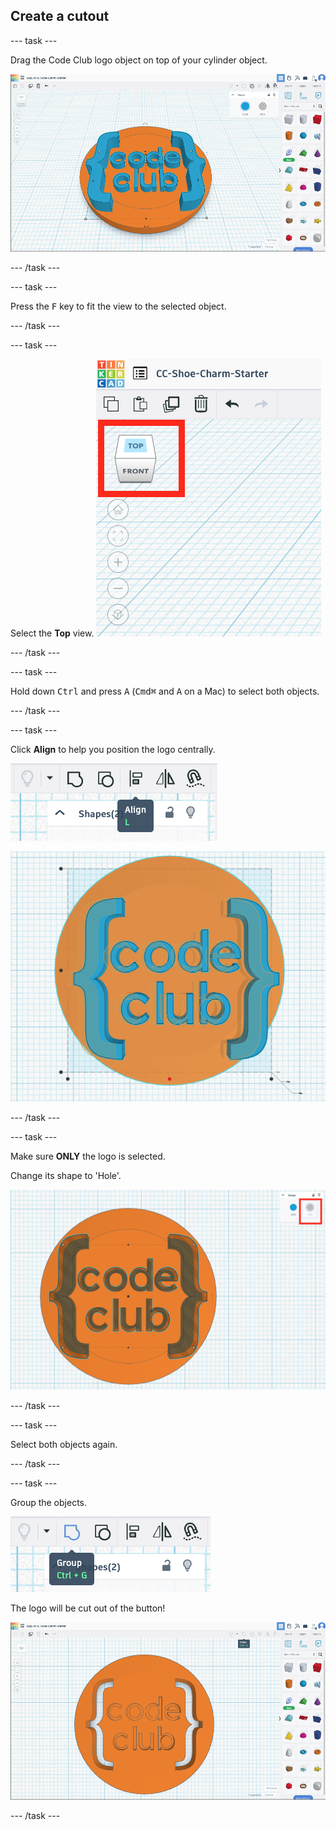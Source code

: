 ## Create a cutout

--- task ---

Drag the Code Club logo object on top of your cylinder object. 

![The Code Club logo located in the same place as the cylinder](images/cc-on-cylinder.png)

--- /task ---

--- task ---

Press the <kbd>F</kbd> key to fit the view to the selected object.

--- /task ---

--- task ---

Select the **Top** view.
![The Top View button](images/top-view.png)

--- /task ---

--- task ---

Hold down <kbd>Ctrl</kbd> and press <kbd>A</kbd> (<kbd>Cmd⌘</kbd> and <kbd>A</kbd> on a Mac) to select both objects.

--- /task ---

--- task ---

Click **Align** to help you position the logo centrally.

![The align tool](images/align.png)

![The logo positioned centrally.](images/aligning.png)

--- /task ---

--- task ---

Make sure **ONLY** the logo is selected.

Change its shape to 'Hole'.

![The Hole option in the Shape menu](images/hole.png)

--- /task ---

--- task ---

Select both objects again.

--- /task ---

--- task ---

Group the objects.

![The group tool](images/group.png)

The logo will be cut out of the button!

![The cutout is created in the button](images/cutout.png)

--- /task ---
